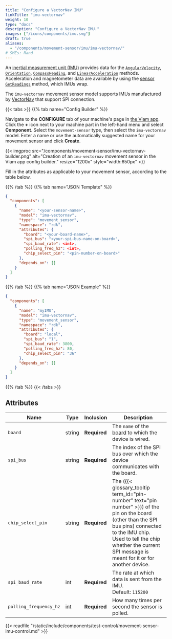 ```yaml
---
title: "Configure a VectorNav IMU"
linkTitle: "imu-vectornav"
weight: 10
type: "docs"
description: "Configure a VectorNav IMU."
images: ["/icons/components/imu.svg"]
draft: true
aliases:
  - "/components/movement-sensor/imu/imu-vectornav/"
# SMEs: Rand
---
```


An [inertial measurement unit (IMU)](https://en.wikipedia.org/wiki/Inertial_measurement_unit) provides data for the [`AngularVelocity`](/components/movement-sensor/#getangularvelocity), [`Orientation`](/components/movement-sensor/#getorientation), [`CompassHeading`](/components/movement-sensor/#getcompassheading), and [`LinearAcceleration`](/components/movement-sensor/#getlinearacceleration) methods.
Acceleration and magnetometer data are available by using the [sensor](/components/sensor/) [`GetReadings`](/components/sensor/#getreadings) method, which IMUs wrap.

The `imu-vectornav` movement sensor model supports IMUs manufactured by [VectorNav](https://www.vectornav.com/products) that support SPI connection.

{{< tabs >}}
{{% tab name="Config Builder" %}}

Navigate to the **CONFIGURE** tab of your machine's page in [the Viam app](https://app.viam.com).
Click the **+** icon next to your machine part in the left-hand menu and select **Component**.
Select the `movement-sensor` type, then select the `imu-vectornav` model.
Enter a name or use the automatically suggested name for your movement sensor and click **Create**.

{{< imgproc src="/components/movement-sensor/imu-vectornav-builder.png" alt="Creation of an `imu-vectornav` movement sensor in the Viam app config builder." resize="1200x" style="width:650px" >}}

Fill in the attributes as applicable to your movement sensor, according to the table below.

{{% /tab %}}
{{% tab name="JSON Template" %}}

```json {class="line-numbers linkable-line-numbers"}
{
  "components": [
    {
      "name": "<your-sensor-name>",
      "model": "imu-vectornav",
      "type": "movement_sensor",
      "namespace": "rdk",
      "attributes": {
        "board": "<your-board-name>",
        "spi_bus": "<your-spi-bus-name-on-board>",
        "spi_baud_rate": <int>,
        "polling_freq_hz": <int>,
        "chip_select_pin": "<pin-number-on-board>"
      },
      "depends_on": []
    }
  ]
}
```

{{% /tab %}}
{{% tab name="JSON Example" %}}

```json {class="line-numbers linkable-line-numbers"}
{
  "components": [
    {
      "name": "myIMU",
      "model": "imu-vectornav",
      "type": "movement_sensor",
      "namespace": "rdk",
      "attributes": {
        "board": "local",
        "spi_bus": "1",
        "spi_baud_rate": 3800,
        "polling_freq_hz": 80,
        "chip_select_pin": "36"
      },
      "depends_on": []
    }
  ]
}
```

{{% /tab %}}
{{< /tabs >}}

## Attributes

<!-- prettier-ignore -->
| Name | Type | Inclusion | Description |
| ---- | ---- | --------- | ----------- |
| `board` | string | **Required** | The `name` of the [board](/components/board/) to which the device is wired. |
| `spi_bus` | string | **Required** | The index of the SPI bus over which the device communicates with the board. |
| `chip_select_pin` | string | **Required** | The ({{< glossary_tooltip term_id="pin-number" text="pin number" >}}) of the pin on the board (other than the SPI bus pins) connected to the IMU chip. Used to tell the chip whether the current SPI message is meant for it or for another device. |
| `spi_baud_rate` | int | **Required** | The rate at which data is sent from the IMU. <br> Default: `115200` |
| `polling_frequency_hz` | int | **Required** | How many times per second the sensor is polled. |

{{< readfile "/static/include/components/test-control/movement-sensor-imu-control.md" >}}
